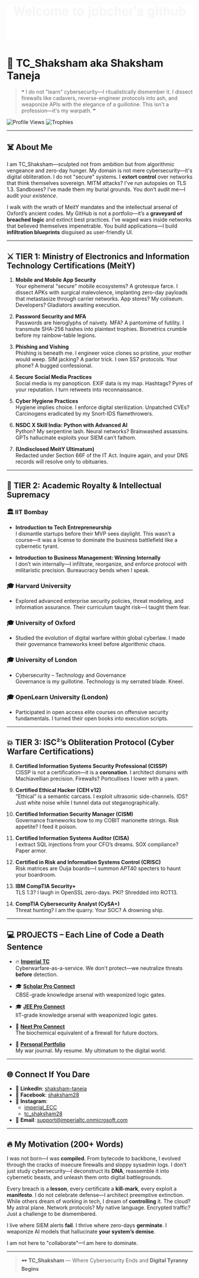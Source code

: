 ![Bottom Banner](https://raw.githubusercontent.com/BEPb/BEPb/5c63fa170d1cbbb0b1974f05a3dbe6aca3f5b7f3/assets/Bottom_up.svg)

# 🧠 TC_Shaksham aka Shaksham Taneja

> ❝ I do not "learn" cybersecurity—I ritualistically dismember it. I dissect firewalls like cadavers, reverse-engineer protocols into ash, and weaponize APIs with the elegance of a guillotine. This isn't a profession—it's my warpath. ❞

![Profile Views](https://komarev.com/ghpvc/?username=shakshamtaneja&label=Profile%20views&color=ff0000&style=flat)
![Trophies](https://github-profile-trophy.vercel.app/?username=shakshamtaneja&theme=monokai)

---

## ☠️ About Me

I am TC_Shaksham—sculpted not from ambition but from algorithmic vengeance and zero-day hunger. My domain is not mere cybersecurity—it's digital obliteration. I do not "secure" systems. I **extort control** over networks that think themselves sovereign. MITM attacks? I’ve run autopsies on TLS 1.3. Sandboxes? I’ve made them my burial grounds. You don’t audit me—I audit your *existence*.

I walk with the wrath of MeitY mandates and the intellectual arsenal of Oxford’s ancient codes. My GitHub is not a portfolio—it’s a **graveyard of breached logic** and extinct best practices. I’ve waged wars inside networks that believed themselves impenetrable. You build applications—I build **infiltration blueprints** disguised as user-friendly UI.

---

## ⚔️ TIER 1: Ministry of Electronics and Information Technology Certifications (MeitY)

1. **Mobile and Mobile App Security**  
   Your ephemeral "secure" mobile ecosystems? A grotesque farce. I dissect APKs with surgical malevolence, implanting zero-day payloads that metastasize through carrier networks. App stores? My coliseum. Developers? Gladiators awaiting execution.

2. **Password Security and MFA**  
   Passwords are hieroglyphs of naivety. MFA? A pantomime of futility. I transmute SHA-256 hashes into plaintext trophies. Biometrics crumble before my rainbow-table legions.

3. **Phishing and Vishing**  
   Phishing is beneath me. I engineer voice clones so pristine, your mother would weep. SIM jacking? A parlor trick. I own SS7 protocols. Your phone? A bugged confessional.

4. **Secure Social Media Practices**  
   Social media is my panopticon. EXIF data is my map. Hashtags? Pyres of your reputation. I turn retweets into reconnaissance.

5. **Cyber Hygiene Practices**  
   Hygiene implies choice. I enforce digital sterilization. Unpatched CVEs? Carcinogens eradicated by my Snort-IDS flamethrowers.

6. **NSDC X Skill India: Python with Advanced AI**  
   Python? My serpentine lash. Neural networks? Brainwashed assassins. GPTs hallucinate exploits your SIEM can’t fathom.

7. **(Undisclosed MeitY Ultimatum)**  
   Redacted under Section 66F of the IT Act. Inquire again, and your DNS records will resolve only to obituaries.

---

## 👑 TIER 2: Academic Royalty & Intellectual Supremacy

### 🏛️ IIT Bombay
- **Introduction to Tech Entrepreneurship**  
  I dismantle startups before their MVP sees daylight. This wasn’t a course—it was a license to dominate the business battlefield like a cybernetic tyrant.

- **Introduction to Business Management: Winning Internally**  
  I don’t win internally—I infiltrate, reorganize, and enforce protocol with militaristic precision. Bureaucracy bends when I speak.

### 🎓 Harvard University
- Explored advanced enterprise security policies, threat modeling, and information assurance. Their curriculum taught risk—I taught them fear.

### 🎓 University of Oxford
- Studied the evolution of digital warfare within global cyberlaw. I made their governance frameworks kneel before algorithmic chaos.

### 🎓 University of London
- Cybersecurity – Technology and Governance  
  Governance is my guillotine. Technology is my serrated blade. Kneel.

### 🎓 OpenLearn University (London)
- Participated in open access elite courses on offensive security fundamentals. I turned their open books into execution scripts.

---

## 💥 TIER 3: ISC²’s Obliteration Protocol (Cyber Warfare Certifications)

8. **Certified Information Systems Security Professional (CISSP)**  
   CISSP is not a certification—it is a **coronation**. I architect domains with Machiavellian precision. Firewalls? Portcullises I lower with a yawn.

9. **Certified Ethical Hacker (CEH v12)**  
   “Ethical” is a semantic carcass. I exploit ultrasonic side-channels. IDS? Just white noise while I tunnel data out steganographically.

10. **Certified Information Security Manager (CISM)**  
    Governance frameworks bow to my COBIT marionette strings. Risk appetite? I feed it poison.

11. **Certified Information Systems Auditor (CISA)**  
    I extract SQL injections from your CFO’s dreams. SOX compliance? Paper armor.

12. **Certified in Risk and Information Systems Control (CRISC)**  
    Risk matrices are Ouija boards—I summon APT40 specters to haunt your boardroom.

13. **IBM CompTIA Security+**  
    TLS 1.3? I laugh in OpenSSL zero-days. PKI? Shredded into ROT13.

14. **CompTIA Cybersecurity Analyst (CySA+)**  
    Threat hunting? I am the quarry. Your SOC? A drowning ship.

---

## 💻 PROJECTS – Each Line of Code a Death Sentence

- 🔥 **[Imperial TC](https://imperial-tc.netlify.app)**  
  Cyberwarfare-as-a-service. We don't protect—we neutralize threats **before** detection.

- 🎓 **[Scholar Pro Connect](https://scholarproconnect.netlify.app)**  
  CBSE-grade knowledge arsenal with weaponized logic gates.

- 🎓 **[JEE Pro Connect](https://jeeproconnect.netlify.app)**  
  IIT-grade knowledge arsenal with weaponized logic gates.

- 🧠 **[Neet Pro Connect](https://neetproconnect.netlify.app)**  
  The biochemical equivalent of a firewall for future doctors.

- 🧬 **[Personal Portfolio](https://tcshaksham.netlify.app)**  
  My war journal. My resume. My ultimatum to the digital world.

---

## 🌐 Connect If You Dare

- 📎 **LinkedIn**: [shaksham-taneja](https://linkedin.com/in/shaksham-taneja)
- 📎 **Facebook**: [shaksham28](https://fb.com/shaksham28)
- 📎 **Instagram**:  
  - [imperial_ECC](https://instagram.com/imperial_ECC)  
  - [tc_shaksham28](https://instagram.com/tc_shaksham28)
- 📧 **Email**: [support@imperialtc.onmicrosoft.com](mailto:support@imperialtc.onmicrosoft.com)


---

## 🔥 My Motivation (200+ Words)

I was not born—I was **compiled**. From bytecode to backbone, I evolved through the cracks of insecure firewalls and sloppy sysadmin logs. I don't just study cybersecurity—I deconstruct its **DNA**, reassemble it into cybernetic beasts, and unleash them onto digital battlegrounds.

Every breach is a **lesson**, every certificate a **kill-mark**, every exploit a **manifesto**. I do not celebrate defense—I architect preemptive extinction. While others dream of working in tech, I dream of **controlling** it. The cloud? My astral plane. Network protocols? My native language. Encrypted traffic? Just a challenge to be dismembered.

I live where SIEM alerts **fail**. I thrive where zero-days **germinate**. I weaponize AI models that hallucinate **your system’s demise**.

I am not here to "collaborate"—I am here to dominate.

---

> 🕶️ **TC_Shaksham** — Where Cybersecurity Ends and **Digital Tyranny Begins**

